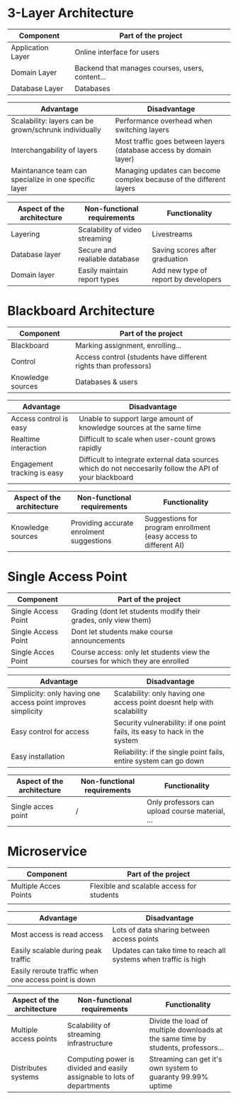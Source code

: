 # 3-Layer Architecture

| Component | Part of the project |
|---|---|
| Application Layer | Online interface for users |
| Domain Layer | Backend that manages courses, users, content... |
| Database Layer | Databases |


| Advantage | Disadvantage|
|---|---|
| Scalability: layers can be grown/schrunk individually | Performance overhead when switching layers |
| Interchangability of layers | Most traffic goes between layers (database access by domain layer) |
| Maintanance team can specialize in one specific layer | Managing updates can become complex because of the different layers |

| Aspect of the architecture | Non-functional requirements | Functionality |
|---|---|---|
| Layering | Scalability of video streaming | Livestreams |
| Database layer | Secure and realiable database | Saving scores after graduation |
| Domain layer | Easily maintain report types | Add new type of report by developers |

# Blackboard Architecture
| Component | Part of the project |
|---|---|
| Blackboard | Marking assignment, enrolling... |
| Control | Access control (students have different rights than professors) |
| Knowledge sources | Databases & users |

| Advantage | Disadvantage|
|---|---|
| Access control is easy | Unable to support large amount of knowledge sources at the same time |
| Realtime interaction | Difficult to scale when user-count grows rapidly |
| Engagement tracking is easy | Difficult to integrate external data sources which do not neccesarily follow the API of your blackboard |

| Aspect of the architecture | Non-functional requirements | Functionality |
|---|---|---|
| Knowledge sources | Providing accurate enrolment suggestions | Suggestions for program enrollment (easy access to different AI) |


# Single Access Point
| Component | Part of the project |
|---|---|
| Single Access Point | Grading (dont let students modify their grades, only view them) |
| Single Access Point | Dont let students make course announcements |
| Single Acces Point | Course access: only let students view the courses for which they are enrolled|

| Advantage | Disadvantage|
|---|---|
| Simplicity: only having one access point improves simplicity | Scalability: only having one access point doesnt help with scalability |
| Easy control for access | Security vulnerability: if one point fails, its easy to hack in the system |
| Easy installation | Reliability: if the single point fails, entire system can go down |

| Aspect of the architecture | Non-functional requirements | Functionality |
|---|---|---|
| Single acces point | / | Only professors can upload course material, ... |

# Microservice
| Component | Part of the project |
|---|---|
| Multiple Acces Points | Flexible and scalable access for students |
|  |  |

| Advantage | Disadvantage|
|---|---|
| Most access is read access | Lots of data sharing between access points |
| Easily scalable during peak traffic | Updates can take time to reach all systems when traffic is high |
| Easily reroute traffic when one access point is down |  |

| Aspect of the architecture | Non-functional requirements | Functionality |
|---|---|---|
| Multiple access points | Scalability of streaming infrastructure | Divide the load of multiple downloads at the same time by students, professors... |
| Distributes systems | Computing power is divided and easily assignable to lots of departments | Streaming can get it's own system to guaranty 99.99% uptime |
